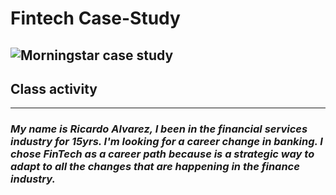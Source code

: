 # Fintech Case-Study
![Morningstar case study](https://www.fsnweb.com/wp-content/uploads/2017/01/morningstar-logo-768x261.jpg)
---
## **Class activity**
---
### *My name is Ricardo Alvarez, I been in the financial services industry for 15yrs. I'm looking for a career change in banking. I chose FinTech as a career path because is a strategic way to adapt to all the changes that are happening in the finance industry.*


